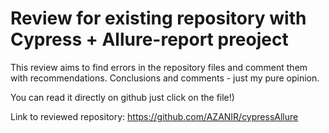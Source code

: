 ﻿# Review for existing repository with Cypress + Allure-report preoject 


  This review aims to find errors in the repository files and comment them with recommendations. Conclusions and comments - just my pure opinion.

  You can read it directly on github just click on the file!)

  Link to reviewed repository: https://github.com/AZANIR/cypressAllure
 
